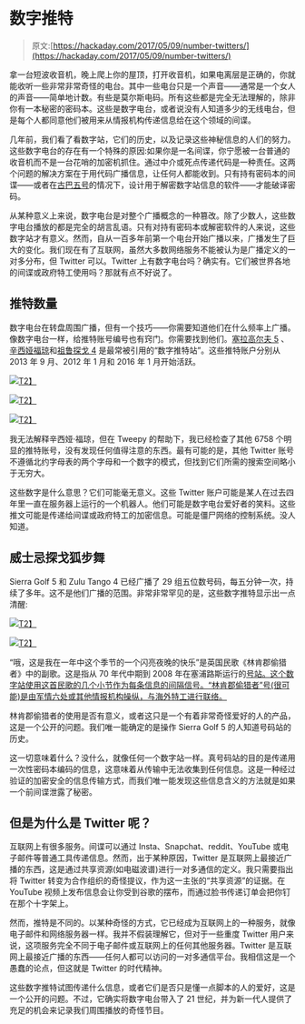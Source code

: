 # 数字推特

> 原文:[https://hackaday.com/2017/05/09/number-twitters/](https://hackaday.com/2017/05/09/number-twitters/)

拿一台短波收音机，晚上爬上你的屋顶，打开收音机，如果电离层是正确的，你就能收听一些非常非常奇怪的电台。其中一些电台只是一个声音——通常是一个女人的声音——简单地计数。有些是莫尔斯电码。所有这些都是完全无法理解的，除非你有一本秘密的密码本。这些是数字电台，或者说没有人知道多少的无线电台，但是每个人都同意他们被用来从情报机构传递信息给在这个领域的间谍。

几年前，我们看了看数字站，它们的历史，以及记录这些神秘信息的人们的努力。这些数字电台的存在有一个特殊的原因:如果你是一名间谍，你宁愿被一台普通的收音机而不是一台花哨的加密机抓住。通过中介或死点传递代码是一种责任。这两个问题的解决方案在于用代码广播信息，让任何人都能收到。只有持有密码本的间谍——或者在[古巴五号](https://en.wikipedia.org/wiki/Cuban_Five)的情况下，设计用于解密数字站信息的软件——才能破译密码。

从某种意义上来说，数字电台是对整个广播概念的一种篡改。除了少数人，这些数字电台播放的都是完全的胡言乱语。只有对持有密码本或解密软件的人来说，这些数字站才有意义。然而，自从一百多年前第一个电台开始广播以来，广播发生了巨大的变化。我们现在有了互联网，虽然大多数网络服务不能被认为是广播定义的一对多分布，但 Twitter 可以。Twitter 上有数字电台吗？确实有。它们被世界各地的间谍或政府特工使用吗？那就有点不好说了。

## 推特数量

数字电台在转盘周围广播，但有一个技巧——你需要知道他们在什么频率上广播。像数字电台一样，给推特账号编号也有窍门。你需要找到他们。[塞拉高尔夫 5](https://twitter.com/SierraGolf5) 、[辛西娅福琼](https://twitter.com/cynthiafortune)和[祖鲁探戈 4](https://twitter.com/ZuluTango4) 是最常被引用的“数字推特站”。这些推特账户分别从 2013 年 9 月、2012 年 1 月和 2016 年 1 月开始活跃。

[![](../Images/5f529a8ca960f24f66660c711e191e63.png)T2】](https://hackaday.com/wp-content/uploads/2017/04/sg1.png)

[![](../Images/aef23f50b51f33612a389bac057da9fa.png)T2】](https://hackaday.com/wp-content/uploads/2017/04/cynfo.png)

[![](../Images/4663ea82c1e8fc5c8172300fc3fee358.png)T2】](https://hackaday.com/wp-content/uploads/2017/04/zt1.png)

我无法解释辛西娅·福琼，但在 Tweepy 的帮助下，我已经检查了其他 6758 个明显的推特账号，没有发现任何值得注意的东西。最有可能的是，其他 Twitter 账号不遵循北约字母表的两个字母和一个数字的模式，但找到它们所需的搜索空间略小于无穷大。

这些数字是什么意思？它们可能毫无意义。这些 Twitter 账户可能是某人在过去四年里一直在服务器上运行的一个机器人。他们可能是数字电台爱好者的笑料。这些推文可能是传递给间谍或政府特工的加密信息。可能是僵尸网络的控制系统。没人知道。

## 威士忌探戈狐步舞

Sierra Golf 5 和 Zulu Tango 4 已经广播了 29 组五位数号码，每五分钟一次，持续了多年。这不是他们广播的范围。非常非常罕见的是，这些数字推特显示出一点清醒:

[![](../Images/aabc34938f93b42498b905567d15a454.png)T2】](https://hackaday.com/wp-content/uploads/2017/04/wrestle-and-fight.png)

[![](../Images/4ea3e2e27ba60afdfa2374a828df58ec.png)T2】](https://hackaday.com/wp-content/uploads/2017/04/bad-luck.png)

“哦，这是我在一年中这个季节的一个闪亮夜晚的快乐”是英国民歌《林肯郡偷猎者》中的副歌。这是指从 70 年代中期到 2008 年在塞浦路斯运行的[号站。这个数字站使用这首民歌的几个小节作为每条信息的间隔信号。“林肯郡偷猎者”号(很可能)是由军情六处或其他情报机构操纵，与海外特工进行联络。](https://en.m.wikipedia.org/wiki/Lincolnshire_Poacher_(numbers_station)#)

林肯郡偷猎者的使用是否有意义，或者这只是一个有着非常奇怪爱好的人的产品，这是一个公开的问题。我们唯一能确定的是操作 Sierra Golf 5 的人知道号码站的历史。

这一切意味着什么？没什么，就像任何一个数字站一样。真号码站的目的是传递用一次性密码本编码的信息，这意味着从传输中无法收集到任何信息。这是一种经过验证的加密安全的信息传输方式，而我们唯一能发现这些信息含义的方法就是如果一个前间谍泄露了秘密。

## 但是为什么是 Twitter 呢？

互联网上有很多服务。间谍可以通过 Insta、Snapchat、reddit、YouTube 或电子邮件等普通工具传递信息。然而，出于某种原因，Twitter 是互联网上最接近广播的东西，这是通过共享资源(如电磁波谱)进行一对多通信的定义。我只需要指出将 Twitter 转变为合作组织的奇怪提议，作为这一主张的“共享资源”的证据。在 YouTube 视频上发布信息会让你受到谷歌的摆布，而通过脸书传递订单会把你钉在那个十字架上。

然而，推特是不同的。以某种奇怪的方式，它已经成为互联网上的一种服务，就像电子邮件和网络服务器一样。我并不假装理解它，但对于一些重度 Twitter 用户来说，这项服务完全不同于电子邮件或互联网上的任何其他服务器。Twitter 是互联网上最接近广播的东西——任何人都可以访问的一对多通信平台。我相信这是一个愚蠢的论点，但这就是 Twitter 的时代精神。

这些数字推特试图传递什么信息，或者它们是否只是懂一点脚本的人的爱好，这是一个公开的问题。不过，它确实将数字电台带入了 21 世纪，并为新一代人提供了充足的机会来记录我们周围播放的奇怪节目。